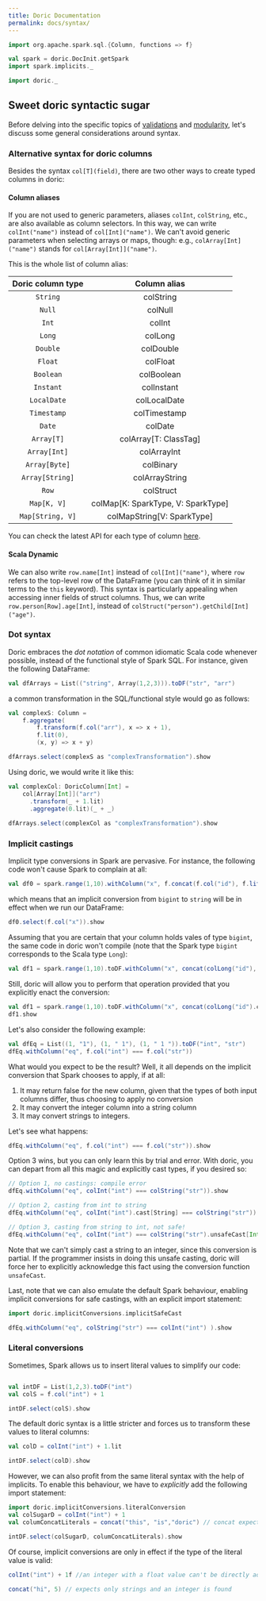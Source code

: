 ```yaml
---
title: Doric Documentation
permalink: docs/syntax/
---
```


```scala mdoc:invisible
import org.apache.spark.sql.{Column, functions => f}

val spark = doric.DocInit.getSpark
import spark.implicits._

import doric._
```

## Sweet doric syntactic sugar

Before delving into the specific topics of [validations](validations.md) 
and [modularity](modularity.md), let's discuss some general considerations around syntax. 

### Alternative syntax for doric columns

Besides the syntax `col[T](field)`, there are two other ways to create typed columns in doric: 

#### Column aliases

If you are not used to generic parameters, aliases `colInt`, `colString`, etc., are also available as column selectors.
In this way, we can write `colInt("name")` instead of `col[Int]("name")`. We can't avoid generic parameters when
selecting arrays or maps, though: e.g., `colArray[Int]("name")` stands for `col[Array[Int]]("name")`.

This is the whole list of column alias:

| Doric column type |           Column alias            | 
|:-----------------:|:----------------------------------:|
|     `String`      |             colString              |
|      `Null`       |              colNull               |
|       `Int`       |               colInt               |
|      `Long`       |              colLong               |
|     `Double`      |             colDouble              |
|      `Float`      |              colFloat              |
|     `Boolean`     |             colBoolean             |
|     `Instant`     |             colInstant             |
|    `LocalDate`    |            colLocalDate            |
|    `Timestamp`    |            colTimestamp            |
|      `Date`       |              colDate               |
|    `Array[T]`     |       colArray[T: ClassTag]        |
|   `Array[Int]`    |            colArrayInt             |
|   `Array[Byte]`   |             colBinary              |
|  `Array[String]`  |           colArrayString           |
|       `Row`       |             colStruct              |
|    `Map[K, V]`    | colMap[K: SparkType, V: SparkType] |
| `Map[String, V]`  |     colMapString[V: SparkType]     |

You can check the latest API for each type of column [here](api).

#### Scala Dynamic

We can also write `row.name[Int]` instead of `col[Int]("name")`, where `row` refers to
the top-level row of the DataFrame (you can think of it in similar terms to the `this` keyword). This syntax is
particularly appealing when accessing inner fields of struct columns. Thus, we can write `row.person[Row].age[Int]`,
instead of `colStruct("person").getChild[Int]("age")`.

### Dot syntax

Doric embraces the _dot notation_ of common idiomatic Scala code whenever possible, instead of the functional style of Spark SQL. For instance, given the following DataFrame:
```scala mdoc
val dfArrays = List(("string", Array(1,2,3))).toDF("str", "arr")
```

a common transformation in the SQL/functional style would go as follows:

```scala mdoc
val complexS: Column = 
    f.aggregate(
        f.transform(f.col("arr"), x => x + 1), 
        f.lit(0), 
        (x, y) => x + y)

dfArrays.select(complexS as "complexTransformation").show
```

Using doric, we would write it like this:
```scala mdoc
val complexCol: DoricColumn[Int] = 
    col[Array[Int]]("arr")
      .transform(_ + 1.lit)
      .aggregate(0.lit)(_ + _)
  
dfArrays.select(complexCol as "complexTransformation").show
```

### Implicit castings

Implicit type conversions in Spark are pervasive. For instance, the following code won't cause Spark to complain at all:

```scala mdoc
val df0 = spark.range(1,10).withColumn("x", f.concat(f.col("id"), f.lit("jander")))
```

which means that an implicit conversion from `bigint` to `string` will be in effect when we run our DataFrame:

```scala mdoc
df0.select(f.col("x")).show
```

Assuming that you are certain that your column holds vales of type `bigint`, the same code in doric won't compile
(note that the Spark type `bigint` corresponds to the Scala type `Long`):

```scala mdoc:fail
val df1 = spark.range(1,10).toDF.withColumn("x", concat(colLong("id"), "jander".lit))
```

Still, doric will allow you to perform that operation provided that you explicitly enact the conversion:

```scala mdoc
val df1 = spark.range(1,10).toDF.withColumn("x", concat(colLong("id").cast[String], "jander".lit))
df1.show
```

Let's also consider the following example:

```scala mdoc
val dfEq = List((1, "1"), (1, " 1"), (1, " 1 ")).toDF("int", "str")
dfEq.withColumn("eq", f.col("int") === f.col("str"))
```

What would you expect to be the result? Well, it all depends on the implicit conversion that Spark chooses to apply, 
if at all: 
1. It may return false for the new column, given that the types of both input columns differ, 
thus choosing to apply no conversion
2. It may convert the integer column into a string column
3. It may convert strings to integers. 

Let's see what happens:

```scala mdoc
dfEq.withColumn("eq", f.col("int") === f.col("str")).show
```

Option 3 wins, but you can only learn this by trial and error. With doric, you can depart from all this magic and 
explicitly cast types, if you desired so:

```scala mdoc:fail
// Option 1, no castings: compile error
dfEq.withColumn("eq", colInt("int") === colString("str")).show
```

```scala mdoc
// Option 2, casting from int to string
dfEq.withColumn("eq", colInt("int").cast[String] === colString("str")).show
```

```scala mdoc
// Option 3, casting from string to int, not safe!
dfEq.withColumn("eq", colInt("int") === colString("str").unsafeCast[Int]).show
```

Note that we can't simply cast a string to an integer, since this conversion is partial. If the programmer insists 
in doing this unsafe casting, doric will force her to explicitly acknowledge this fact using the conversion function 
`unsafeCast`.

Last, note that we can also emulate the default Spark behaviour, enabling implicit conversions for safe castings, 
with an explicit import statement:

```scala mdoc
import doric.implicitConversions.implicitSafeCast

dfEq.withColumn("eq", colString("str") === colInt("int") ).show
```

### Literal conversions

Sometimes, Spark allows us to insert literal values to simplify our code:

```scala mdoc

val intDF = List(1,2,3).toDF("int")
val colS = f.col("int") + 1

intDF.select(colS).show
```

The default doric syntax is a little stricter and forces us to transform these values to literal columns:

```scala mdoc
val colD = colInt("int") + 1.lit

intDF.select(colD).show
```

However, we can also profit from the same literal syntax with the help of implicits. To enable this behaviour,
we have to _explicitly_ add the following import statement:

```scala mdoc
import doric.implicitConversions.literalConversion
val colSugarD = colInt("int") + 1
val columConcatLiterals = concat("this", "is","doric") // concat expects DoricColumn[String] values, the conversion puts them as expected

intDF.select(colSugarD, columConcatLiterals).show
```

Of course, implicit conversions are only in effect if the type of the literal value is valid:
```scala mdoc:fail
colInt("int") + 1f //an integer with a float value can't be directly added in doric
```
```scala mdoc:fail
concat("hi", 5) // expects only strings and an integer is found
```

